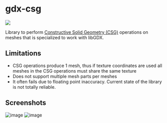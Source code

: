 # gdx-csg

[![](https://jitpack.io/v/WinterAlexander/gdx-csg.svg)](https://jitpack.io/#WinterAlexander/gdx-csg)

Library to perform [Constructive Solid Geometry (CSG)](https://en.wikipedia.org/wiki/Constructive_solid_geometry) operations on meshes that is specialized to work with libGDX.

## Limitations

  - CSG operations produce 1 mesh, thus if texture coordinates are used all meshes in the CSG operations must share the same texture
  - Does not support multiple mesh parts per meshes
  - It often fails due to floating point inaccuracy. Current state of the library is not totally reliable.

## Screenshots

![image](https://github.com/user-attachments/assets/5aa40ba2-4250-4f90-a341-b196566ecc86)
![image](https://github.com/user-attachments/assets/f3a6f310-1cb1-454e-862a-0596699b5df8)
